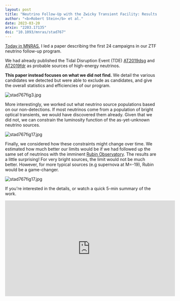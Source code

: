 ```yaml
---
layout: post
title: "Neutrino Follow-Up with the Zwicky Transient Facility: Results from the first 24 Campaigns"
author: "<b>Robert Stein</b> et al."
date: 2023-03-20
arxiv: "2203.17135"
doi: "10.1093/mnras/stad767"
---
```

[Today in MNRAS](https://doi.org/10.1093/mnras/stad767), I led a paper describing the first 24 campaigns in our ZTF neutrino follow-up program. 

We had already published the Tidal Disruption Event (TDE) [AT2019dsg](https://robertdstein.github.io/research/2021/02/22/at2019dsg.html) and [AT2019fdr](https://robertdstein.github.io/research/2022/06/03/at2019fdr.html) as probable sources of high-energy neutrinos. 

**This paper instead focuses on what we did not find.**
We detail the various candidates we detected but were able to exclude as candidates, 
and give the overall statistics and efficiencies of our program.

<img src="/images/research/nuztf/stad767fig3.jpg" alt="stad767fig3.jpg" class="center"/>

More interestingly, we worked out what neutrino source populations based on our non-detections. 
If most neutrinos come from a population of bright optical transients, we would have discovered them already. 
Given that we did not, we can constrain the luminosity function of the as-yet-unknown neutrino sources.

<img src="/images/research/nuztf/stad767fig17.jpg" alt="stad767fig17.jpg" class="center"/>

Finally, we considered how these constraints might change over time. 
We estimated how much better our limits would be if we had followed up the same set of neutrinos with the imminent [Rubin Observatory](https://www.lsst.org/).
The results are a little surprising! For very bright sources, the limit would not be much better.
However, for more typical sources (e.g supernova at M=-19), Rubin would be a game-changer.

<img src="/images/research/nuztf/stad767fig17.jpg" alt="stad767fig17.jpg" class="center"/>

If you're interested in the details, or watch a quick 5-min summary of the work.

<iframe width="560" height="315" src="https://www.youtube.com/embed/Zn5NxO3U_Mw" frameborder="0" allow="accelerometer; autoplay; clipboard-write; encrypted-media; gyroscope; picture-in-picture" allowfullscreen></iframe>
